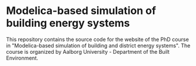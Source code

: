 # Modelica-based simulation of building energy systems

This repository contains the source code for the website of the PhD course in "Modelica-based simulation of building and district energy systems". The course is organized by Aalborg University - Department of the Built Environment.
